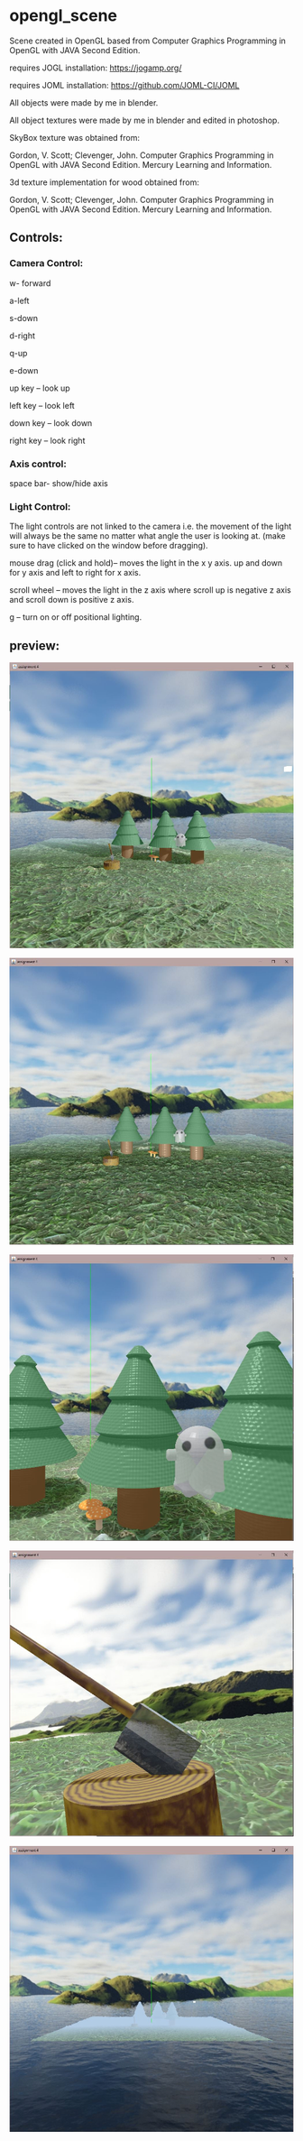 # opengl_scene

Scene created in OpenGL based from Computer Graphics Programming in OpenGL with JAVA Second Edition. 

requires JOGL installation:
https://jogamp.org/

requires JOML installation:
https://github.com/JOML-CI/JOML

All objects were made by me in blender.

All object textures were made by me in blender and edited in photoshop.

SkyBox texture was obtained from:

Gordon, V. Scott; Clevenger, John. Computer Graphics Programming in OpenGL with JAVA Second Edition. Mercury Learning and Information.

3d texture implementation for wood obtained from:

Gordon, V. Scott; Clevenger, John. Computer Graphics Programming in OpenGL with JAVA Second Edition. Mercury Learning and Information.


## Controls:

### Camera Control:

w- forward

a-left 

s-down 

d-right 

q-up 

e-down 

up key – look up 

left key – look left 

down key – look down 

right key – look right 

### Axis control:

space bar- show/hide axis 

### Light Control:

The light controls are not linked to the camera i.e. the movement of the light will always be the 
same no matter what angle the user is looking at. (make sure to have clicked on the window before dragging).

mouse drag (click and hold)– moves the light in the x y axis. up and down for y axis and left to right for x axis.

scroll wheel – moves the light in the z axis where scroll up is negative z axis and scroll down is positive z axis. 

g – turn on or off positional lighting. 

## preview:

![ScreenShot](https://github.com/JacobHN/opengl_scene/blob/master/a4%20pictures/assignment4pic1.JPG)

![ScreenShot](https://github.com/JacobHN/opengl_scene/blob/master/a4%20pictures/assignment4pic2.JPG)

![ScreenShot](https://github.com/JacobHN/opengl_scene/blob/master/a4%20pictures/assignment4pic3.JPG)

![ScreenShot](https://github.com/JacobHN/opengl_scene/blob/master/a4%20pictures/assignment4pic4.JPG)

![ScreenShot](https://github.com/JacobHN/opengl_scene/blob/master/a4%20pictures/assignment4pic5.JPG)
